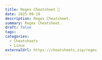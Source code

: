 ```yaml
---
title: Regex Cheatsheet 🔗
date: 2025-09-19
description: Regex Cheatsheet.
summary: Regex Cheatsheet.
draft: false
tags:
categories:
  - Cheatsheets
  - Linux
externalUrl: https://cheatsheets.zip/regex
---
```

